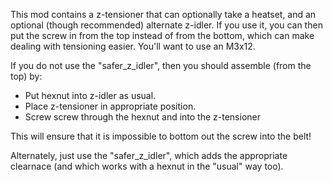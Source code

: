This mod contains a z-tensioner that can optionally take a heatset, and an optional (though recommended) alternate z-idler.
If you use it, you can then put the screw in from the top instead of from the bottom, which can make dealing with tensioning easier.
You'll want to use an M3x12.

If you do not use the "safer_z_idler", then you should assemble (from the top) by:
* Put hexnut into z-idler as usual.
* Place z-tensioner in appropriate position.
* Screw screw through the hexnut and into the z-tensioner

This will ensure that it is impossible to bottom out the screw into the belt!

Alternately, just use the "safer_z_idler", which adds the appropriate clearnace (and which works with a hexnut in the "usual" way too).

